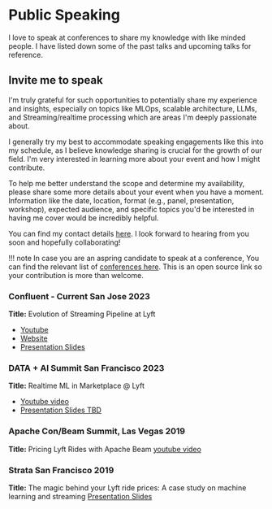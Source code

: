 # Public Speaking

I love to speak at conferences to share my knowledge with like minded people. I have listed down some of the past talks and upcoming talks for reference.

## Invite me to speak
I'm truly grateful for such opportunities to potentially share my experience and insights, especially on topics like MLOps, scalable architecture, LLMs, and Streaming/realtime processing which are areas I'm deeply passionate about.

I generally try my best to accommodate speaking engagements like this into my schedule, as I believe knowledge sharing is crucial for the growth of our field. I'm very interested in learning more about your event and how I might contribute.

To help me better understand the scope and determine my availability, please share some more details about your event when you have a moment. Information like the date, location, format (e.g., panel, presentation, workshop), expected audience, and specific topics you'd be interested in having me cover would be incredibly helpful.

You can find my contact details [here](contact.md). I look forward to hearing from you soon and hopefully collaborating!


!!! note
    In case you are an aspring candidate to speak at a conference, You can find the relevant list of [conferences here](https://github.com/rakeshcusat/tech-conference). This is an open source link so your contribution is more than welcome.  
    

### Confluent - Current San Jose 2023
**Title:**  Evolution of Streaming Pipeline at Lyft
- [Youtube](https://www.confluent.io/events/current/2023/evolution-of-streaming-pipeline-at-lyft/)
- [Website](https://www.confluent.io/events/current/2023/evolution-of-streaming-pipeline-at-lyft/)
- [Presentation Slides](https://www.slideshare.net/slideshow/evolution-of-streaming-pipeline-at-lyft/262726387)

### DATA + AI Summit San Francisco 2023
**Title:**  Realtime ML in Marketplace @ Lyft
- [Youtube video](https://www.youtube.com/watch?v=-t5Dt6Gbw90)
- [Presentation Slides TBD]()


### Apache Con/Beam Summit, Las Vegas 2019
**Title:**  Pricing Lyft Rides with Apache Beam
[youtube video](https://www.youtube.com/watch?v=D_NA-LY1xP0)

### Strata San Francisco 2019
**Title:** The magic behind your Lyft ride prices: A case study on machine learning and streaming
[Presentation Slides](https://docs.google.com/presentation/d/1MskxMXJnCKCpmWXS3-S_TPZ0Qqs1YB6N/edit?usp=sharing&ouid=103849271438793450736&rtpof=true&sd=true)


